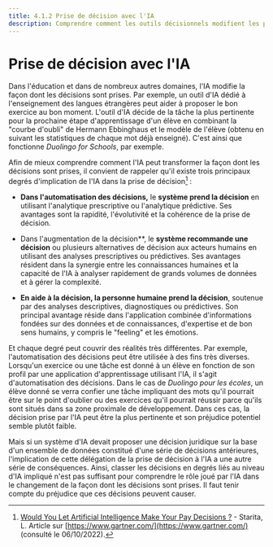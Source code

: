 ```yaml
---
title: 4.1.2 Prise de décision avec l'IA
description: Comprendre comment les outils décisionnels modifient les pratiques, peuvent les améliorer mais doivent être remis en question.
---
```


# Prise de décision avec l'IA

Dans l'éducation et dans de nombreux autres domaines, l'IA modifie la façon dont les décisions sont prises. Par exemple, un outil d'IA dédié à l'enseignement des langues étrangères
peut aider à proposer le bon exercice au bon moment.
L'outil d'IA décide de la tâche la plus pertinente pour la prochaine étape d'apprentissage d'un élève en combinant la "courbe d'oubli" de Hermann Ebbinghaus et le modèle de l'élève (obtenu en suivant les statistiques de chaque mot déjà enseigné). C'est ainsi que fonctionne *Duolingo for Schools*, par exemple.

Afin de mieux comprendre comment l'IA peut transformer la façon dont les décisions sont prises, il convient de rappeler qu'il existe trois principaux degrés d'implication de l'IA dans la prise de décision[^1] :

- **Dans l'automatisation des décisions,** le **système prend la décision** en utilisant l'analytique prescriptive ou l'analytique prédictive. Ses avantages sont la rapidité, l'évolutivité et la cohérence de la prise de décision.

- Dans l'augmentation de la décision**, le **système recommande une décision** ou plusieurs alternatives de décision aux acteurs humains en utilisant des analyses prescriptives ou prédictives. Ses avantages résident dans la synergie entre les connaissances humaines et la capacité de l'IA à analyser rapidement de grands volumes de données et à gérer la complexité.

- **En aide à la décision, la personne humaine prend la décision**, soutenue par des analyses descriptives, diagnostiques ou prédictives. Son principal avantage réside dans l'application combinée d'informations fondées sur des données et de connaissances, d'expertise et de bon sens humains, y compris le "feeling" et les émotions.

Et chaque degré peut couvrir des réalités très différentes. Par exemple, l'automatisation des décisions peut être utilisée à des fins très diverses. Lorsqu'un exercice ou une tâche est donné à un élève en fonction de son profil par une application d'apprentissage utilisant l'IA, il s'agit d'automatisation des décisions. Dans le cas de *Duolingo pour les écoles*, un élève donné se verra confier une tâche impliquant des mots qu'il pourrait être sur le point d'oublier ou des exercices qu'il pourrait réussir parce qu'ils sont situés dans sa zone proximale de développement. Dans ces cas, la décision prise par l'IA peut être la plus pertinente et son préjudice potentiel semble plutôt faible.

Mais si un système d'IA devait proposer une décision juridique sur la base d'un ensemble de données constitué d'une série de décisions antérieures, l'implication de cette délégation de la prise de décision à l'IA a une autre série de conséquences. Ainsi, classer les décisions en degrés liés au niveau d'IA impliqué n'est pas suffisant pour comprendre le rôle joué par l'IA dans le changement de la façon dont les décisions sont prises. Il faut tenir compte du préjudice que ces décisions peuvent causer.

[^1]: [Would You Let Artificial Intelligence Make Your Pay Decisions ?](https://www.gartner.com/smarterwithgartner/would-you-let-artificial-intelligence-make-your-pay-decisions) - Starita, L. Article sur [https://www.gartner.com/](https://www.gartner.com/) (consulté le 06/10/2022).
